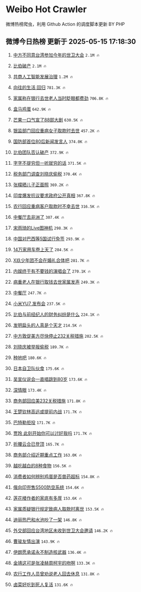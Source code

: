 # Weibo Hot Crawler 



微博热榜爬虫，利用 Github Action 的调度脚本更新 BY PHP 


## 微博今日热榜 更新于 2025-05-15 17:18:30 
1. [中方不同意台湾参加今年的世卫大会](https://s.weibo.com/weibo?q=%23%E4%B8%AD%E6%96%B9%E4%B8%8D%E5%90%8C%E6%84%8F%E5%8F%B0%E6%B9%BE%E5%8F%82%E5%8A%A0%E4%BB%8A%E5%B9%B4%E7%9A%84%E4%B8%96%E5%8D%AB%E5%A4%A7%E4%BC%9A%23&t=31&band_rank=1&Refer=top) `2.1M 🔥` 

1. [比伯破产](https://s.weibo.com/weibo?q=%23%E6%AF%94%E4%BC%AF%E7%A0%B4%E4%BA%A7%23&t=31&band_rank=2&Refer=top) `2.1M 🔥` 

1. [共商人工智能发展治理](https://s.weibo.com/weibo?q=%23%E5%85%B1%E5%95%86%E4%BA%BA%E5%B7%A5%E6%99%BA%E8%83%BD%E5%8F%91%E5%B1%95%E6%B2%BB%E7%90%86%23&t=31&band_rank=3&Refer=top) `1.2M 🔥` 

1. [向往的生活 回归](https://s.weibo.com/weibo?q=%E5%90%91%E5%BE%80%E7%9A%84%E7%94%9F%E6%B4%BB%20%E5%9B%9E%E5%BD%92&t=31&band_rank=4&Refer=top) `781.3K 🔥` 

1. [家属称在银行去世老人当时眨眼都费劲](https://s.weibo.com/weibo?q=%23%E5%AE%B6%E5%B1%9E%E7%A7%B0%E5%9C%A8%E9%93%B6%E8%A1%8C%E5%8E%BB%E4%B8%96%E8%80%81%E4%BA%BA%E5%BD%93%E6%97%B6%E7%9C%A8%E7%9C%BC%E9%83%BD%E8%B4%B9%E5%8A%B2%23&t=31&band_rank=5&Refer=top) `706.8K 🔥` 

1. [盒马鸡蛋](https://s.weibo.com/weibo?q=%E7%9B%92%E9%A9%AC%E9%B8%A1%E8%9B%8B&t=31&band_rank=6&Refer=top) `642.9K 🔥` 

1. [芒果一口气宣了88部大剧](https://s.weibo.com/weibo?q=%E8%8A%92%E6%9E%9C%E4%B8%80%E5%8F%A3%E6%B0%94%E5%AE%A3%E4%BA%8688%E9%83%A8%E5%A4%A7%E5%89%A7&t=31&band_rank=7&Refer=top) `630.5K 🔥` 

1. [银监部门回应重病女子取款时去世](https://s.weibo.com/weibo?q=%23%E9%93%B6%E7%9B%91%E9%83%A8%E9%97%A8%E5%9B%9E%E5%BA%94%E9%87%8D%E7%97%85%E5%A5%B3%E5%AD%90%E5%8F%96%E6%AC%BE%E6%97%B6%E5%8E%BB%E4%B8%96%23&t=31&band_rank=8&Refer=top) `457.2K 🔥` 

1. [国防部首位80后新闻发言人](https://s.weibo.com/weibo?q=%23%E5%9B%BD%E9%98%B2%E9%83%A8%E9%A6%96%E4%BD%8D80%E5%90%8E%E6%96%B0%E9%97%BB%E5%8F%91%E8%A8%80%E4%BA%BA%23&t=31&band_rank=9&Refer=top) `374.0K 🔥` 

1. [比伯团队否认破产](https://s.weibo.com/weibo?q=%23%E6%AF%94%E4%BC%AF%E5%9B%A2%E9%98%9F%E5%90%A6%E8%AE%A4%E7%A0%B4%E4%BA%A7%23&t=31&band_rank=10&Refer=top) `372.9K 🔥` 

1. [字字不提穷但一听就穷的话](https://s.weibo.com/weibo?q=%E5%AD%97%E5%AD%97%E4%B8%8D%E6%8F%90%E7%A9%B7%E4%BD%86%E4%B8%80%E5%90%AC%E5%B0%B1%E7%A9%B7%E7%9A%84%E8%AF%9D&t=31&band_rank=11&Refer=top) `371.5K 🔥` 

1. [税务部门调查刘晓庆偷税](https://s.weibo.com/weibo?q=%23%E7%A8%8E%E5%8A%A1%E9%83%A8%E9%97%A8%E8%B0%83%E6%9F%A5%E5%88%98%E6%99%93%E5%BA%86%E5%81%B7%E7%A8%8E%23&t=31&band_rank=12&Refer=top) `370.4K 🔥` 

1. [张檬晒儿子正面照](https://s.weibo.com/weibo?q=%23%E5%BC%A0%E6%AA%AC%E6%99%92%E5%84%BF%E5%AD%90%E6%AD%A3%E9%9D%A2%E7%85%A7%23&t=31&band_rank=13&Refer=top) `369.2K 🔥` 

1. [印度爆发抗议要求政府公开真相](https://s.weibo.com/weibo?q=%E5%8D%B0%E5%BA%A6%E7%88%86%E5%8F%91%E6%8A%97%E8%AE%AE%E8%A6%81%E6%B1%82%E6%94%BF%E5%BA%9C%E5%85%AC%E5%BC%80%E7%9C%9F%E7%9B%B8&t=31&band_rank=14&Refer=top) `367.8K 🔥` 

1. [农行回应重病客户取款时不幸去世](https://s.weibo.com/weibo?q=%23%E5%86%9C%E8%A1%8C%E5%9B%9E%E5%BA%94%E9%87%8D%E7%97%85%E5%AE%A2%E6%88%B7%E5%8F%96%E6%AC%BE%E6%97%B6%E4%B8%8D%E5%B9%B8%E5%8E%BB%E4%B8%96%23&t=31&band_rank=15&Refer=top) `316.5K 🔥` 

1. [中餐厅去非洲了](https://s.weibo.com/weibo?q=%23%E4%B8%AD%E9%A4%90%E5%8E%85%E5%8E%BB%E9%9D%9E%E6%B4%B2%E4%BA%86%23&t=31&band_rank=16&Refer=top) `307.4K 🔥` 

1. [宋雨琦的Live图神机](https://s.weibo.com/weibo?q=%23%E5%AE%8B%E9%9B%A8%E7%90%A6%E7%9A%84Live%E5%9B%BE%E7%A5%9E%E6%9C%BA%23&t=31&band_rank=17&Refer=top) `298.3K 🔥` 

1. [中国对巴西等5国试行免签](https://s.weibo.com/weibo?q=%23%E4%B8%AD%E5%9B%BD%E5%AF%B9%E5%B7%B4%E8%A5%BF%E7%AD%895%E5%9B%BD%E8%AF%95%E8%A1%8C%E5%85%8D%E7%AD%BE%23&t=31&band_rank=18&Refer=top) `293.9K 🔥` 

1. [14万家用车卷上天了](https://s.weibo.com/weibo?q=%2314%E4%B8%87%E5%AE%B6%E7%94%A8%E8%BD%A6%E5%8D%B7%E4%B8%8A%E5%A4%A9%E4%BA%86%23&t=31&band_rank=19&Refer=top) `284.5K 🔥` 

1. [X玖少年团不会在婚礼合体吧](https://s.weibo.com/weibo?q=%23X%E7%8E%96%E5%B0%91%E5%B9%B4%E5%9B%A2%E4%B8%8D%E4%BC%9A%E5%9C%A8%E5%A9%9A%E7%A4%BC%E5%90%88%E4%BD%93%E5%90%A7%23&t=31&band_rank=20&Refer=top) `281.7K 🔥` 

1. [内娱终于有不要钱的演唱会了](https://s.weibo.com/weibo?q=%E5%86%85%E5%A8%B1%E7%BB%88%E4%BA%8E%E6%9C%89%E4%B8%8D%E8%A6%81%E9%92%B1%E7%9A%84%E6%BC%94%E5%94%B1%E4%BC%9A%E4%BA%86&t=31&band_rank=21&Refer=top) `270.1K 🔥` 

1. [病重老人在银行取钱去世家属发声](https://s.weibo.com/weibo?q=%23%E7%97%85%E9%87%8D%E8%80%81%E4%BA%BA%E5%9C%A8%E9%93%B6%E8%A1%8C%E5%8F%96%E9%92%B1%E5%8E%BB%E4%B8%96%E5%AE%B6%E5%B1%9E%E5%8F%91%E5%A3%B0%23&t=31&band_rank=22&Refer=top) `249.3K 🔥` 

1. [中餐厅](https://s.weibo.com/weibo?q=%E4%B8%AD%E9%A4%90%E5%8E%85&t=31&band_rank=23&Refer=top) `247.7K 🔥` 

1. [小米YU7 发布会](https://s.weibo.com/weibo?q=%E5%B0%8F%E7%B1%B3YU7%20%E5%8F%91%E5%B8%83%E4%BC%9A&t=31&band_rank=24&Refer=top) `237.5K 🔥` 

1. [比伯与前经纪人的财务纠纷是什么](https://s.weibo.com/weibo?q=%E6%AF%94%E4%BC%AF%E4%B8%8E%E5%89%8D%E7%BB%8F%E7%BA%AA%E4%BA%BA%E7%9A%84%E8%B4%A2%E5%8A%A1%E7%BA%A0%E7%BA%B7%E6%98%AF%E4%BB%80%E4%B9%88&t=31&band_rank=25&Refer=top) `224.1K 🔥` 

1. [发明扁头的人真是个天才](https://s.weibo.com/weibo?q=%E5%8F%91%E6%98%8E%E6%89%81%E5%A4%B4%E7%9A%84%E4%BA%BA%E7%9C%9F%E6%98%AF%E4%B8%AA%E5%A4%A9%E6%89%8D&t=31&band_rank=26&Refer=top) `214.5K 🔥` 

1. [中方敦促美方尽快停止232关税措施](https://s.weibo.com/weibo?q=%23%E4%B8%AD%E6%96%B9%E6%95%A6%E4%BF%83%E7%BE%8E%E6%96%B9%E5%B0%BD%E5%BF%AB%E5%81%9C%E6%AD%A2232%E5%85%B3%E7%A8%8E%E6%8E%AA%E6%96%BD%23&t=31&band_rank=27&Refer=top) `202.5K 🔥` 

1. [刘晓庆被举报偷税](https://s.weibo.com/weibo?q=%23%E5%88%98%E6%99%93%E5%BA%86%E8%A2%AB%E4%B8%BE%E6%8A%A5%E5%81%B7%E7%A8%8E%23&t=31&band_rank=28&Refer=top) `189.7K 🔥` 

1. [种地吧](https://s.weibo.com/weibo?q=%E7%A7%8D%E5%9C%B0%E5%90%A7&t=31&band_rank=29&Refer=top) `180.6K 🔥` 

1. [日本自卫队伙食](https://s.weibo.com/weibo?q=%E6%97%A5%E6%9C%AC%E8%87%AA%E5%8D%AB%E9%98%9F%E4%BC%99%E9%A3%9F&t=31&band_rank=30&Refer=top) `175.6K 🔥` 

1. [吴宣仪说会一直唱跳到80岁](https://s.weibo.com/weibo?q=%23%E5%90%B4%E5%AE%A3%E4%BB%AA%E8%AF%B4%E4%BC%9A%E4%B8%80%E7%9B%B4%E5%94%B1%E8%B7%B3%E5%88%B080%E5%B2%81%23&t=31&band_rank=31&Refer=top) `173.6K 🔥` 

1. [深情眼](https://s.weibo.com/weibo?q=%E6%B7%B1%E6%83%85%E7%9C%BC&t=31&band_rank=32&Refer=top) `173.4K 🔥` 

1. [商务部回应美232关税措施](https://s.weibo.com/weibo?q=%23%E5%95%86%E5%8A%A1%E9%83%A8%E5%9B%9E%E5%BA%94%E7%BE%8E232%E5%85%B3%E7%A8%8E%E6%8E%AA%E6%96%BD%23&t=31&band_rank=33&Refer=top) `171.8K 🔥` 

1. [王楚钦林高远或提前内战](https://s.weibo.com/weibo?q=%23%E7%8E%8B%E6%A5%9A%E9%92%A6%E6%9E%97%E9%AB%98%E8%BF%9C%E6%88%96%E6%8F%90%E5%89%8D%E5%86%85%E6%88%98%23&t=31&band_rank=34&Refer=top) `171.7K 🔥` 

1. [巴特勒拒投](https://s.weibo.com/weibo?q=%23%E5%B7%B4%E7%89%B9%E5%8B%92%E6%8B%92%E6%8A%95%23&t=31&band_rank=35&Refer=top) `171.7K 🔥` 

1. [贾玲 此刻开始你可以讨好我吗](https://s.weibo.com/weibo?q=%E8%B4%BE%E7%8E%B2%20%E6%AD%A4%E5%88%BB%E5%BC%80%E5%A7%8B%E4%BD%A0%E5%8F%AF%E4%BB%A5%E8%AE%A8%E5%A5%BD%E6%88%91%E5%90%97&t=31&band_rank=36&Refer=top) `171.7K 🔥` 

1. [折腰云合已登顶](https://s.weibo.com/weibo?q=%23%E6%8A%98%E8%85%B0%E4%BA%91%E5%90%88%E5%B7%B2%E7%99%BB%E9%A1%B6%23&t=31&band_rank=37&Refer=top) `165.7K 🔥` 

1. [商务部介绍近期重点工作](https://s.weibo.com/weibo?q=%23%E5%95%86%E5%8A%A1%E9%83%A8%E4%BB%8B%E7%BB%8D%E8%BF%91%E6%9C%9F%E9%87%8D%E7%82%B9%E5%B7%A5%E4%BD%9C%23&t=31&band_rank=38&Refer=top) `163.0K 🔥` 

1. [越吃越白的8种食物](https://s.weibo.com/weibo?q=%E8%B6%8A%E5%90%83%E8%B6%8A%E7%99%BD%E7%9A%848%E7%A7%8D%E9%A3%9F%E7%89%A9&t=31&band_rank=39&Refer=top) `156.5K 🔥` 

1. [消费者如何辨别鸡蛋是否兽药超标](https://s.weibo.com/weibo?q=%E6%B6%88%E8%B4%B9%E8%80%85%E5%A6%82%E4%BD%95%E8%BE%A8%E5%88%AB%E9%B8%A1%E8%9B%8B%E6%98%AF%E5%90%A6%E5%85%BD%E8%8D%AF%E8%B6%85%E6%A0%87&t=31&band_rank=40&Refer=top) `154.8K 🔥` 

1. [俄向印兜售S500防空系统](https://s.weibo.com/weibo?q=%E4%BF%84%E5%90%91%E5%8D%B0%E5%85%9C%E5%94%AES500%E9%98%B2%E7%A9%BA%E7%B3%BB%E7%BB%9F&t=31&band_rank=41&Refer=top) `154.6K 🔥` 

1. [莲花楼作者的家底有多厚](https://s.weibo.com/weibo?q=%E8%8E%B2%E8%8A%B1%E6%A5%BC%E4%BD%9C%E8%80%85%E7%9A%84%E5%AE%B6%E5%BA%95%E6%9C%89%E5%A4%9A%E5%8E%9A&t=31&band_rank=42&Refer=top) `153.6K 🔥` 

1. [家属质疑银行规定致病人取款时离世](https://s.weibo.com/weibo?q=%E5%AE%B6%E5%B1%9E%E8%B4%A8%E7%96%91%E9%93%B6%E8%A1%8C%E8%A7%84%E5%AE%9A%E8%87%B4%E7%97%85%E4%BA%BA%E5%8F%96%E6%AC%BE%E6%97%B6%E7%A6%BB%E4%B8%96&t=31&band_rank=43&Refer=top) `153.5K 🔥` 

1. [迪丽热巴和水池吵了一架](https://s.weibo.com/weibo?q=%E8%BF%AA%E4%B8%BD%E7%83%AD%E5%B7%B4%E5%92%8C%E6%B0%B4%E6%B1%A0%E5%90%B5%E4%BA%86%E4%B8%80%E6%9E%B6&t=31&band_rank=44&Refer=top) `146.8K 🔥` 

1. [外交部回应台湾地区未收到世卫大会邀请](https://s.weibo.com/weibo?q=%23%E5%A4%96%E4%BA%A4%E9%83%A8%E5%9B%9E%E5%BA%94%E5%8F%B0%E6%B9%BE%E5%9C%B0%E5%8C%BA%E6%9C%AA%E6%94%B6%E5%88%B0%E4%B8%96%E5%8D%AB%E5%A4%A7%E4%BC%9A%E9%82%80%E8%AF%B7%23&t=31&band_rank=45&Refer=top) `146.2K 🔥` 

1. [曹骏友情出演](https://s.weibo.com/weibo?q=%23%E6%9B%B9%E9%AA%8F%E5%8F%8B%E6%83%85%E5%87%BA%E6%BC%94%23&t=31&band_rank=46&Refer=top) `143.9K 🔥` 

1. [伊朗愿承诺永不制造核武器](https://s.weibo.com/weibo?q=%23%E4%BC%8A%E6%9C%97%E6%84%BF%E6%89%BF%E8%AF%BA%E6%B0%B8%E4%B8%8D%E5%88%B6%E9%80%A0%E6%A0%B8%E6%AD%A6%E5%99%A8%23&t=31&band_rank=47&Refer=top) `136.4K 🔥` 

1. [金靖这可是张凌赫周柯宇的吻啊](https://s.weibo.com/weibo?q=%E9%87%91%E9%9D%96%E8%BF%99%E5%8F%AF%E6%98%AF%E5%BC%A0%E5%87%8C%E8%B5%AB%E5%91%A8%E6%9F%AF%E5%AE%87%E7%9A%84%E5%90%BB%E5%95%8A&t=31&band_rank=48&Refer=top) `133.3K 🔥` 

1. [农行工作人员曾劝说老人回去休息](https://s.weibo.com/weibo?q=%23%E5%86%9C%E8%A1%8C%E5%B7%A5%E4%BD%9C%E4%BA%BA%E5%91%98%E6%9B%BE%E5%8A%9D%E8%AF%B4%E8%80%81%E4%BA%BA%E5%9B%9E%E5%8E%BB%E4%BC%91%E6%81%AF%23&t=31&band_rank=49&Refer=top) `131.8K 🔥` 

1. [卤菜好吃到死人复活](https://s.weibo.com/weibo?q=%E5%8D%A4%E8%8F%9C%E5%A5%BD%E5%90%83%E5%88%B0%E6%AD%BB%E4%BA%BA%E5%A4%8D%E6%B4%BB&t=31&band_rank=50&Refer=top) `131.6K 🔥` 

